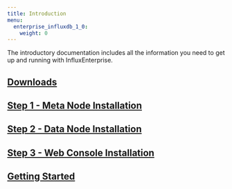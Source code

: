 ```yaml
---
title: Introduction
menu:
  enterprise_influxdb_1_0:
    weight: 0
---
```


The introductory documentation includes all the information you need to get up
and running with InfluxEnterprise.

## [Downloads](/enterprise_influxdb/v1.0/introduction/download/)
## [Step 1 - Meta Node Installation](/enterprise_influxdb/v1.0/introduction/meta_node_installation/)
## [Step 2 - Data Node Installation](/enterprise_influxdb/v1.0/introduction/data_node_installation/)
## [Step 3 - Web Console Installation](/enterprise_influxdb/v1.0/introduction/web_console_installation/)
## [Getting Started](/enterprise_influxdb/v1.0/introduction/getting_started/)
